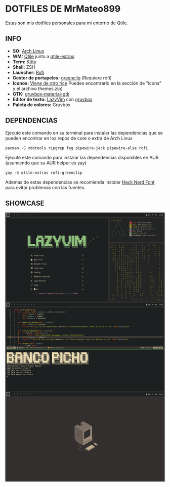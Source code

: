 # DOTFILES DE MrMateo899
Estas son mis dotfiles personales para mi entorno de Qtile.

## INFO
- **SO:** [Arch Linux](https://archlinux.org/)
- **WM:** [Qtile](https://archlinux.org/) junto a [qtile-extras](https://github.com/elParaguayo/qtile-extras)
- **Term:** [Kitty](https://github.com/kovidgoyal/kitty)
- **Shell:** ZSH
- **Launcher:** [Rofi](https://github.com/davatorium/rofi)
- **Gestor de portapeles:** [greenclip](https://github.com/erebe/greenclip) (Requiere rofi)
- **Iconos:** [Viene de otro rice](https://www.pling.com/p/2046839/) Puedes encontrarlo en la sección de "icons" y el archivo themes.zip)
- **GTK:** [gruvbox-material-gtk](https://github.com/TheGreatMcPain/gruvbox-material-gtk)
- **Editor de texto:** [LazyVim](https://www.lazyvim.org/) con [gruvbox](https://github.com/ellisonleao/gruvbox.nvim)
- **Paleta de colores:** Gruvbox


## DEPENDENCIAS
Ejecute este comando en su terminal para instalar las dependencias que se pueden encontrar en los repos de core o extra de Arch Linux
~~~
pacman -S xdotools ripgrep feg pipewire-jack pipewire-alsa rofi
~~~
Ejecute este comando para instalar las dependencias disponibles en AUR (asumiendo que su AUR helper es yay)
~~~
yay -S qtile-extras rofi-greenclip
~~~
Además de estas dependencias se recomienda instalar [Hack Nerd Font](https://github.com/ryanoasis/nerd-fonts/releases/download/v3.1.1/Hack.zip) para evitar problemas con las fuentes.

## SHOWCASE
![SHOWCASE](./stuff/com.png)
